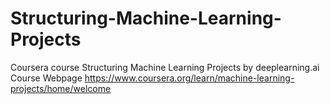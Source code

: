 # Structuring-Machine-Learning-Projects
Coursera course Structuring Machine Learning Projects by deeplearning.ai
Course Webpage https://www.coursera.org/learn/machine-learning-projects/home/welcome
